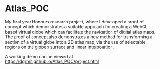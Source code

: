 # Atlas_POC
My final year Honours research project, where I developed a proof of concept which demonstrates a suitable approach for creating 
a WebGL based virtual globe which can facilitate the navigation of digital atlas maps. The proof of concept also demonstrates a 
new method for transforming a section of a virtual globe into a 2D atlas map, via the use of selectable regions on the globe’s 
surface and linear interpolation.

A working demo can be viewed at https://dgrmit.github.io/Atlas_POC/project.html
